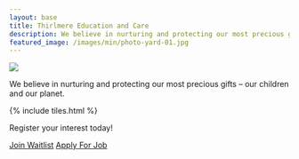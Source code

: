```yaml
---
layout: base
title: Thirlmere Education and Care
description: We believe in nurturing and protecting our most precious gifts – our children and our planet.
featured_image: /images/min/photo-yard-01.jpg
---
```

<section class="hero">
  <div class="hero__image" style="background-image: url({{ featured_image }})">
    <div class="hero__overlay"></div>
  </div>
  <div class="wrap">
    <img class="logo" src="/images/min/logo-thirlmere-white.png">
    <p>We believe in nurturing and protecting our most precious gifts – our children and our planet.</p>
  </div>
</section>
<section class="listing">
  <div class="wrap">
    <!-- {% include video.html %} -->
    {% include tiles.html %}
  </div>
  <section class="hero contact">
    <div class="hero__image" style="background-image: url({{ featured_image }})">
      <div class="hero__overlay"></div>
    </div>
    <div class="wrap">
      <p>Register your interest today!</p>
      <a class="button" href="{{ centre.waitlist }}">Join Waitlist</a>
      <a class="button" href="/thirlmere/apply">Apply For Job</a>
    </div>
  </section>
  <section class="hero map">
    <div class="hero__image" style="background-image: url(/images/min/map-thirlmere.png)"></div>
  </section>
</section>
